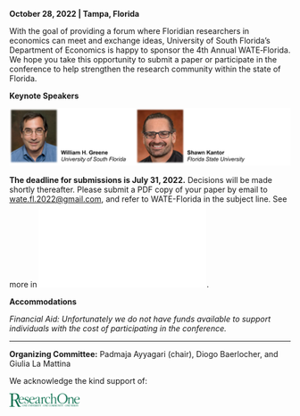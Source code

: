 **October 28, 2022 | Tampa, Florida**

With the goal of providing a forum where Floridian researchers in economics can meet and exchange ideas, University of South Florida’s Department of Economics is happy to sponsor the 4th Annual WATE‐Florida. We hope you take this opportunity to submit a paper or participate in the conference to help strengthen the research community within the state of Florida.  

**Keynote Speakers**

![Speakers](assets/img/speakers.png)

<!-- <img alt="Speakers" width="100%" src="assets/img/speakers_small.png" /> -->

**The deadline for submissions is July 31, 2022.** Decisions will be made shortly thereafter. Please submit a PDF copy of your paper by email to [wate.fl.2022@gmail.com](mailto:wate.fl.2022@gmail.com), and refer to WATE-Florida in the subject line. See more in ![Call For Papers](call_for_papers.md).

**Accommodations**

_Financial Aid: Unfortunately we do not have funds available to support individuals with the cost of participating in the conference._

---

**Organizing Committee:** Padmaja Ayyagari (chair), Diogo Baerlocher, and Giulia La Mattina

We acknowledge the kind support of:

<!-- ![researchOne](assets/img/ResearchOne_Green.png) -->
<img alt="researchOne" width="25%" src="assets/img/ResearchOne_Green.png" />

